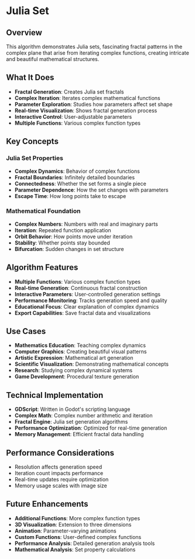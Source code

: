 # Julia Set

## Overview
This algorithm demonstrates Julia sets, fascinating fractal patterns in the complex plane that arise from iterating complex functions, creating intricate and beautiful mathematical structures.

## What It Does
- **Fractal Generation**: Creates Julia set fractals
- **Complex Iteration**: Iterates complex mathematical functions
- **Parameter Exploration**: Studies how parameters affect set shape
- **Real-time Visualization**: Shows fractal generation process
- **Interactive Control**: User-adjustable parameters
- **Multiple Functions**: Various complex function types

## Key Concepts

### Julia Set Properties
- **Complex Dynamics**: Behavior of complex functions
- **Fractal Boundaries**: Infinitely detailed boundaries
- **Connectedness**: Whether the set forms a single piece
- **Parameter Dependence**: How the set changes with parameters
- **Escape Time**: How long points take to escape

### Mathematical Foundation
- **Complex Numbers**: Numbers with real and imaginary parts
- **Iteration**: Repeated function application
- **Orbit Behavior**: How points move under iteration
- **Stability**: Whether points stay bounded
- **Bifurcation**: Sudden changes in set structure

## Algorithm Features
- **Multiple Functions**: Various complex function types
- **Real-time Generation**: Continuous fractal construction
- **Interactive Parameters**: User-controlled generation settings
- **Performance Monitoring**: Tracks generation speed and quality
- **Educational Focus**: Clear explanation of complex dynamics
- **Export Capabilities**: Save fractal data and visualizations

## Use Cases
- **Mathematics Education**: Teaching complex dynamics
- **Computer Graphics**: Creating beautiful visual patterns
- **Artistic Expression**: Mathematical art generation
- **Scientific Visualization**: Demonstrating mathematical concepts
- **Research**: Studying complex dynamical systems
- **Game Development**: Procedural texture generation

## Technical Implementation
- **GDScript**: Written in Godot's scripting language
- **Complex Math**: Complex number arithmetic and iteration
- **Fractal Engine**: Julia set generation algorithms
- **Performance Optimization**: Optimized for real-time generation
- **Memory Management**: Efficient fractal data handling

## Performance Considerations
- Resolution affects generation speed
- Iteration count impacts performance
- Real-time updates require optimization
- Memory usage scales with image size

## Future Enhancements
- **Additional Functions**: More complex function types
- **3D Visualization**: Extension to three dimensions
- **Animation**: Parameter-varying animations
- **Custom Functions**: User-defined complex functions
- **Performance Analysis**: Detailed generation analysis tools
- **Mathematical Analysis**: Set property calculations
